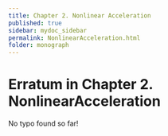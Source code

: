 ```yaml
---
title: Chapter 2. Nonlinear Acceleration
published: true
sidebar: mydoc_sidebar
permalink: NonlinearAcceleration.html
folder: monograph
---
```



# Erratum in Chapter 2. NonlinearAcceleration

No typo found so far!